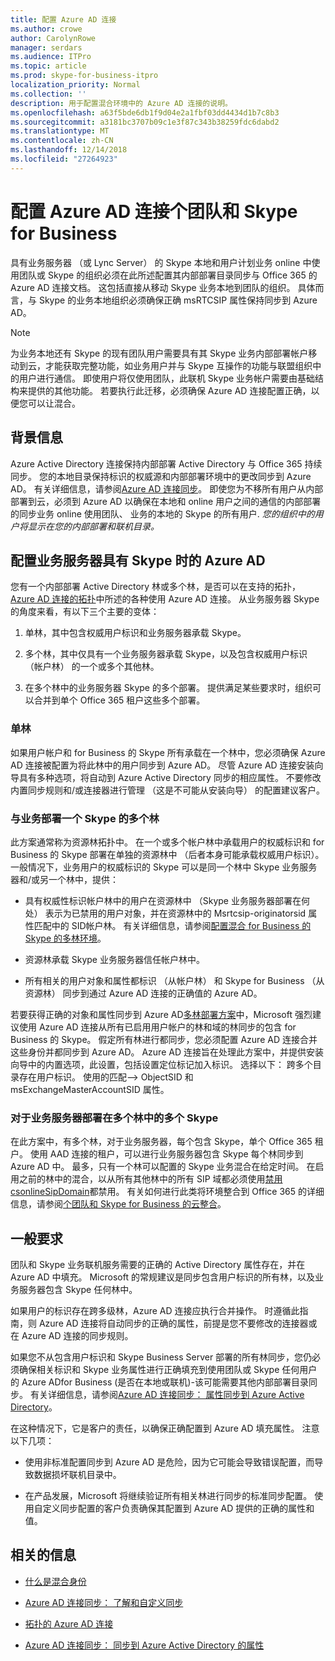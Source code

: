 ```yaml
---
title: 配置 Azure AD 连接
ms.author: crowe
author: CarolynRowe
manager: serdars
ms.audience: ITPro
ms.topic: article
ms.prod: skype-for-business-itpro
localization_priority: Normal
ms.collection: ''
description: 用于配置混合环境中的 Azure AD 连接的说明。
ms.openlocfilehash: a63f5bde6db1f9d04e2a1fbf03dd4434d1b7c8b3
ms.sourcegitcommit: a3181bc3707b09c1e3f87c343b38259fdc6dabd2
ms.translationtype: MT
ms.contentlocale: zh-CN
ms.lasthandoff: 12/14/2018
ms.locfileid: "27264923"
---
```

# <a name="configure-azure-ad-connect-for-teams-and-skype-for-business"></a>配置 Azure AD 连接个团队和 Skype for Business
 
具有业务服务器 （或 Lync Server） 的 Skype 本地和用户计划业务 online 中使用团队或 Skype 的组织必须在此所述配置其内部部署目录同步与 Office 365 的 Azure AD 连接文档。  这包括直接从移动 Skype 业务本地到团队的组织。 具体而言，与 Skype 的业务本地组织必须确保正确 msRTCSIP 属性保持同步到 Azure AD。 

> [!NOTE]
> 为业务本地还有 Skype 的现有团队用户需要具有其 Skype 业务内部部署帐户移动到云，才能获取完整功能，如业务用户并与 Skype 互操作的功能与联盟组织中的用户进行通信。 即使用户将仅使用团队，此联机 Skype 业务帐户需要由基础结构来提供的其他功能。  若要执行此迁移，必须确保 Azure AD 连接配置正确，以便您可以让混合。
 

## <a name="background-information"></a>背景信息

Azure Active Directory 连接保持内部部署 Active Directory 与 Office 365 持续同步。  您的本地目录保持标识的权威源和内部部署环境中的更改同步到 Azure AD。 有关详细信息，请参阅[Azure AD 连接同步](https://docs.microsoft.com/en-us/azure/active-directory/hybrid/how-to-connect-sync-whatis)。 即使您为不移所有用户从内部部署到云，必须到 Azure AD 以确保在本地和 online 用户之间的通信的内部部署的同步业务 online 使用团队、 业务的本地的 Skype 的所有用户. *您的组织中的用户将显示在您的内部部署和联机目录。*


## <a name="configuring-azure-ad-when-you-have-skype-for-business-server"></a>配置业务服务器具有 Skype 时的 Azure AD 

您有一个内部部署 Active Directory 林或多个林，是否可以在支持的拓扑， [Azure AD 连接的拓扑](https://docs.microsoft.com/en-us/azure/active-directory/hybrid/plan-connect-topologies)中所述的各种使用 Azure AD 连接。  从业务服务器 Skype 的角度来看，有以下三个主要的变体： 

1. 单林，其中包含权威用户标识和业务服务器承载 Skype。 

2. 多个林，其中仅具有一个业务服务器承载 Skype，以及包含权威用户标识 （帐户林） 的一个或多个其他林。 

3. 在多个林中的业务服务器 Skype 的多个部署。 提供满足某些要求时，组织可以合并到单个 Office 365 租户这些多个部署。

### <a name="single-forest"></a>单林 

如果用户帐户和 for Business 的 Skype 所有承载在一个林中，您必须确保 Azure AD 连接被配置为将此林中的用户同步到 Azure AD。  尽管 Azure AD 连接安装向导具有多种选项，将自动到 Azure Active Directory 同步的相应属性。 不要修改内置同步规则和/或连接器进行管理 （这是不可能从安装向导） 的配置建议客户。  

### <a name="multiple-forests-with-one-skype-for-business-deployment"></a>与业务部署一个 Skype 的多个林 

此方案通常称为资源林拓扑中。 在一个或多个帐户林中承载用户的权威标识和 for Business 的 Skype 部署在单独的资源林中 （后者本身可能承载权威用户标识）。 一般情况下，业务用户的权威标识的 Skype 可以是同一个林中 Skype 业务服务器和/或另一个林中，提供： 

- 具有权威性标识帐户林中的用户在资源林中 （Skype 业务服务器部署在何处） 表示为已禁用的用户对象，并在资源林中的 Msrtcsip-originatorsid 属性匹配中的 SID帐户林。 有关详细信息，请参阅[配置混合 for Business 的 Skype 的多林环境](configure-a-multi-forest-environment-for-hybrid.md)。

- 资源林承载 Skype 业务服务器信任帐户林中。  

- 所有相关的用户对象和属性都标识 （从帐户林） 和 Skype for Business （从资源林） 同步到通过 Azure AD 连接的正确值的 Azure AD。  

 若要获得正确的对象和属性同步到 Azure AD[多林部署方案](configure-a-multi-forest-environment-for-hybrid.md)中，Microsoft 强烈建议使用 Azure AD 连接从所有已启用用户帐户的林和域的林同步的包含 for Business 的 Skype。  假定所有林进行都同步，您必须配置 Azure AD 连接合并这些身份并都同步到 Azure AD。 Azure AD 连接旨在处理此方案中，并提供安装向导中的内置选项，此设置，包括设置定位标记加入标识。  选择以下： 跨多个目录存在用户标识。 使用的匹配--> ObjectSID 和 msExchangeMasterAccountSID 属性。


### <a name="multiple-skype-for-business-server-deployments-in-multiple-forests"></a>对于业务服务器部署在多个林中的多个 Skype 

在此方案中，有多个林，对于业务服务器，每个包含 Skype，单个 Office 365 租户。  使用 AAD 连接的租户，可以进行业务服务器包含 Skype 每个林同步到 Azure AD 中。 最多，只有一个林可以配置的 Skype 业务混合在给定时间。 在启用之前的林中的混合，以从所有其他林中的所有 SIP 域都必须使用[禁用 csonlineSipDomain](https://docs.microsoft.com/en-us/powershell/module/skype/disable-csonlinesipdomain)都禁用。 有关如何进行此类将环境整合到 Office 365 的详细信息，请参阅[个团队和 Skype for Business 的云整合](cloud-consolidation.md)。

## <a name="general-requirements"></a>一般要求 

团队和 Skype 业务联机服务需要的正确的 Active Directory 属性存在，并在 Azure AD 中填充。  Microsoft 的常规建议是同步包含用户标识的所有林，以及业务服务器包含 Skype 任何林中。

 如果用户的标识存在跨多级林，Azure AD 连接应执行合并操作。 时遵循此指南，则 Azure AD 连接将自动同步的正确的属性，前提是您不要修改的连接器或在 Azure AD 连接的同步规则。 
  
如果您不从包含用户标识和 Skype Business Server 部署的所有林同步，您仍必须确保相关标识和 Skype 业务属性进行正确填充到使用团队或 Skype 任何用户的 Azure ADfor Business (是否在本地或联机)-该可能需要其他内部部署目录同步。 有关详细信息，请参阅[Azure AD 连接同步： 属性同步到 Azure Active Directory](https://docs.microsoft.com/en-us/azure/active-directory/hybrid/reference-connect-sync-attributes-synchronized)。

在这种情况下，它是客户的责任，以确保正确配置到 Azure AD 填充属性。 注意以下几项： 

- 使用非标准配置同步到 Azure AD 是危险，因为它可能会导致错误配置，而导致数据损坏联机目录中。

- 在产品发展，Microsoft 将继续验证所有相关林进行同步的标准同步配置。 使用自定义同步配置的客户负责确保其配置到 Azure AD 提供的正确的属性和值。 

## <a name="related-information"></a>相关的信息

- [什么是混合身份](https://docs.microsoft.com/en-us/azure/active-directory/hybrid/whatis-hybrid-identity?toc=%2Fen-us%2Fazure%2Factive-directory%2Fhybrid%2FTOC.json&bc=%2Fen-us%2Fazure%2Fbread%2Ftoc.json)

- [Azure AD 连接同步： 了解和自定义同步](https://docs.microsoft.com/en-us/azure/active-directory/hybrid/how-to-connect-sync-whatis)

- [拓扑的 Azure AD 连接](https://docs.microsoft.com/en-us/azure/active-directory/hybrid/plan-connect-topologies)

- [Azure AD 连接同步： 同步到 Azure Active Directory 的属性](https://docs.microsoft.com/en-us/azure/active-directory/hybrid/reference-connect-sync-attributes-synchronized)
